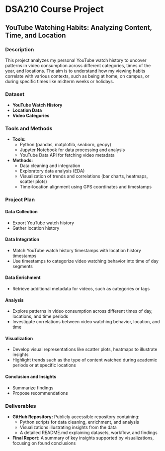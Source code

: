 # DSA210 Course Project

## YouTube Watching Habits: Analyzing Content, Time, and Location

### Description
This project analyzes my personal YouTube watch history to uncover patterns in video consumption across different categories, times of the year, and locations. The aim is to understand how my viewing habits correlate with various contexts, such as being at home, on campus, or during specific times like midterm weeks or holidays.

### Dataset
- **YouTube Watch History** 
- **Location Data** 
- **Video Categories**

### Tools and Methods
- **Tools:**
  - Python (pandas, matplotlib, seaborn, geopy)
  - Jupyter Notebook for data processing and analysis
  - YouTube Data API for fetching video metadata
- **Methods:**
  - Data cleaning and integration
  - Exploratory data analysis (EDA)
  - Visualization of trends and correlations (bar charts, heatmaps, scatter plots)
  - Time-location alignment using GPS coordinates and timestamps

### Project Plan

#### Data Collection
- Export YouTube watch history
- Gather location history

#### Data Integration
- Match YouTube watch history timestamps with location history timestamps
- Use timestamps to categorize video watching behavior into time of day segments

#### Data Enrichment
- Retrieve additional metadata for videos, such as categories or tags

#### Analysis
- Explore patterns in video consumption across different times of day, locations, and time periods
- Investigate correlations between video watching behavior, location, and time

#### Visualization
- Develop visual representations like scatter plots, heatmaps to illustrate insights
- Highlight trends such as the type of content watched during academic periods or at specific locations

#### Conclusion and Insights
- Summarize findings
- Propose recommendations

### Deliverables
- **GitHub Repository:** Publicly accessible repository containing:
  - Python scripts for data cleaning, enrichment, and analysis
  - Visualizations illustrating insights from the data
  - A detailed README.md explaining datasets, workflow, and findings
- **Final Report:** A summary of key insights supported by visualizations, focusing on found conclusions

